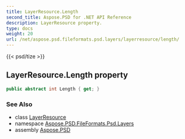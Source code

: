 ```yaml
---
title: LayerResource.Length
second_title: Aspose.PSD for .NET API Reference
description: LayerResource property. 
type: docs
weight: 20
url: /net/aspose.psd.fileformats.psd.layers/layerresource/length/
---
```

{{< psd/tize >}}
## LayerResource.Length property

```csharp
public abstract int Length { get; }
```

### See Also

* class [LayerResource](../)
* namespace [Aspose.PSD.FileFormats.Psd.Layers](../../layerresource/)
* assembly [Aspose.PSD](../../../)


